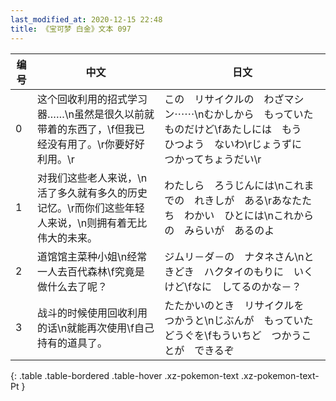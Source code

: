 ```yaml
---
last_modified_at: 2020-12-15 22:48
title: 《宝可梦 白金》文本 097
---
```

| 编号 | 中文 | 日文 |
| ---- | ---- | ---- |
| 0 | 这个回收利用的招式学习器……\n虽然是很久以前就带着的东西了，\f但我已经没有用了。\r你要好好利用。\r | この　リサイクルの　わざマシン⋯⋯\nむかしから　もっていた　ものだけど\fあたしには　もう　ひつよう　ないわ\rじょうずに　つかってちょうだい\r |
| 1 | 对我们这些老人来说，\n活了多久就有多久的历史记忆。\r而你们这些年轻人来说，\n则拥有着无比伟大的未来。 | わたしら　ろうじんには\nこれまでの　れきしが　ある\rあなたたち　わかい　ひとには\nこれからの　みらいが　あるのよ |
| 2 | 道馆馆主菜种小姐\n经常一人去百代森林\f究竟是做什么去了呢？ | ジムリ－ダ－の　ナタネさん\nときどき　ハクタイのもりに　いくけど\fなに　してるのかな－？ |
| 3 | 战斗的时候使用回收利用的话\n就能再次使用\f自己持有的道具了。 | たたかいのとき　リサイクルを　つかうと\nじぶんが　もっていた　どうぐを\fもういちど　つかうことが　できるぞ |
{: .table .table-bordered .table-hover .xz-pokemon-text .xz-pokemon-text-Pt }